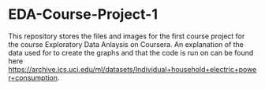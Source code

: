 # EDA-Course-Project-1

This repository stores the files and images for the first course project for the course Exploratory Data Anlaysis on Coursera. An explanation of the data used for to create the graphs and that the code is run on can be found here https://archive.ics.uci.edu/ml/datasets/Individual+household+electric+power+consumption.

